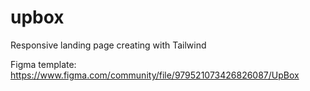 # upbox

Responsive landing page creating with Tailwind

Figma template: https://www.figma.com/community/file/979521073426826087/UpBox
